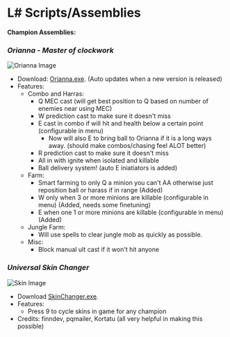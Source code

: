 L# Scripts/Assemblies
==

**Champion Assemblies:**

### *Orianna - Master of clockwork*
![Orianna Image](https://github.com/trelli/LeagueSharp/blob/stable/Orianna/Orianna/Orianna.jpg?raw=true)

 * Download: [Orianna.exe]. (Auto updates when a new version is released)
 * Features:
    * Combo and Harras:
      * Q MEC cast (will get best position to Q based on number of enemies near using MEC)
      * W prediction cast to make sure it doesn't miss 
      * E cast in combo if will hit and health below a certain point (configurable in menu)
         * Now will also E to bring ball to Orianna if it is a long ways away. (should make combos/chasing feel ALOT better) 
      * R prediction cast to make sure it doesn't miss
      * All in with ignite when isolated and killable
      * Ball delivery system! (auto E iniatiators is added)
    * Farm: 
      * Smart farming to only Q a minion you can't AA otherwise just reposition ball or harass if in range (Added)
      * W only when 3 or more minions are killable (configurable in menu) (Added, needs some finetuning)
      * E when one 1 or more minions are killable (configurable in menu) (Added)
    * Jungle Farm:
      * Will use spells to clear jungle mob as quickly as possible. 
    * Misc:
      * Block manual ult cast if it won't hit anyone 
  
[Orianna.exe]: https://github.com/trelli/LeagueSharp/raw/stable/Orianna/Release/Orianna.exe

### *Universal Skin Changer*
![Skin Image](http://static.planetminecraft.com/files/resource_media/screenshot/1307/22924_league_of_legends1_4842094_lrg.jpg)

 * Download [SkinChanger.exe].
 * Features:
   * Press 9 to cycle skins in game for any champion
 * Credits: finndev, pqmailer, Kortatu (all very helpful in making this possible) 

[SkinChanger.exe]: https://github.com/trelli/LeagueSharp/blob/stable/Skin%20Changer/Release/Skin%20Changer.exe?raw=true
